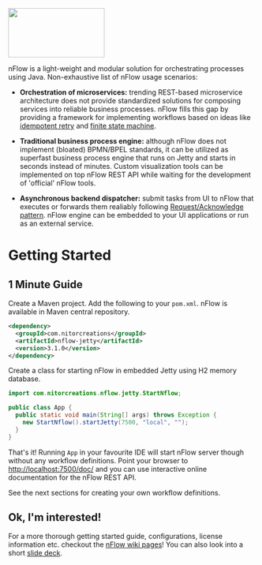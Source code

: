 <img src="https://github.com/NitorCreations/nflow/blob/master/nflow-documentation/nflow-logo-no-borders.png" height="100" width="195" />

nFlow is a light-weight and modular solution for orchestrating processes using Java. Non-exhaustive list of nFlow usage scenarios:

* **Orchestration of microservices:** trending REST-based microservice architecture does not provide standardized solutions for composing services into reliable business processes. nFlow fills this gap by providing a framework for implementing workflows based on ideas like [idempotent retry](http://www.servicedesignpatterns.com/WebServiceInfrastructures/IdempotentRetry) and [finite state machine](http://en.wikipedia.org/wiki/Finite-state_machine).

* **Traditional business process engine:** although nFlow does not implement (bloated) BPMN/BPEL standards, it can be utilized as superfast business process engine that runs on Jetty and starts in seconds instead of minutes. Custom visualization tools can be implemented on top nFlow REST API while waiting for the development of 'official' nFlow tools. 

* **Asynchronous backend dispatcher:** submit tasks from UI to nFlow that executes or forwards them realiably following [Request/Acknowledge pattern](http://servicedesignpatterns.com/ClientServiceInteractions/RequestAcknowledge). nFlow engine can be embedded to your UI applications or run as an external service.

# <a name="getting-started"></a>Getting Started

## <a name="one-minute-guide"></a>1 Minute Guide

Create a Maven project. Add the following to your  `pom.xml`. nFlow is available in Maven central repository. 

```xml
<dependency>
  <groupId>com.nitorcreations</groupId>
  <artifactId>nflow-jetty</artifactId>
  <version>3.1.0</version>
</dependency>
```
Create a class for starting nFlow in embedded Jetty using H2 memory database.

```java
import com.nitorcreations.nflow.jetty.StartNflow;

public class App {
  public static void main(String[] args) throws Exception {
    new StartNflow().startJetty(7500, "local", "");
  }
}
```
That's it! Running `App` in your favourite IDE will start nFlow server though without any workflow definitions. 
Point your browser to [http://localhost:7500/doc/](http://localhost:7500/doc/) and you can use interactive online documentation for the nFlow REST API.

See the next sections for creating your own workflow definitions.

## <a name="components"></a>Ok, I'm interested!

For a more thorough getting started guide, configurations, license information etc. checkout the [nFlow wiki pages](https://github.com/NitorCreations/nflow/wiki)! You can also look into a short [slide deck](https://github.com/NitorCreations/nflow/raw/master/nflow-documentation/presentations/nflow_presentation.pdf).
